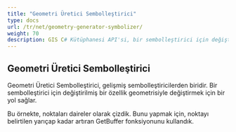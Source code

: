 ```yaml
---
title: "Geometri Üretici Sembolleştirici"
type: docs
url: /tr/net/geometry-generator-symbolizer/
weight: 70
description: GIS C# Kütüphanesi API'si, bir sembolleştirici için değiştirilmiş bir özellik geometrisiyle değiştirmek için bir yol sağlayan Geometri Üretici Sembolleştirici'yi destekler.
---
```


## **Geometri Üretici Sembolleştirici**
Geometri Üretici Sembolleştirici, gelişmiş sembolleştiricilerden biridir. Bir sembolleştirici için değiştirilmiş bir özellik geometrisiyle değiştirmek için bir yol sağlar.

Bu örnekte, noktaları daireler olarak çizdik. Bunu yapmak için, noktayı belirtilen yarıçap kadar artıran GetBuffer fonksiyonunu kullandık.
